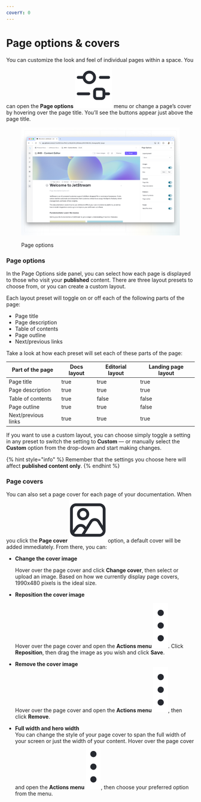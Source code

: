 ```yaml
---
coverY: 0
---
```


# Page options & covers

You can customize the look and feel of individual pages within a space. You can open the **Page options** <picture><source srcset="../../.gitbook/assets/Sort dark.png" media="(prefers-color-scheme: dark)"><img src="../../.gitbook/assets/Sort light.png" alt="" data-size="line"></picture> menu or change a page’s cover by hovering over the page title. You’ll see the buttons appear just above the page title.

<figure><img src="../../.gitbook/assets/editor-page-options.png" alt=""><figcaption><p>Page options</p></figcaption></figure>

### Page options

In the Page Options side panel, you can select how each page is displayed to those who visit your **published** content. There are three layout presets to choose from, or you can create a custom layout.

Each layout preset will toggle on or off each of the following parts of the page:

* Page title
* Page description
* Table of contents
* Page outline
* Next/previous links

Take a look at how each preset will set each of these parts of the page:

<table data-full-width="true"><thead><tr><th>Part of the page</th><th data-type="checkbox">Docs layout</th><th data-type="checkbox">Editorial layout</th><th data-type="checkbox">Landing page layout</th></tr></thead><tbody><tr><td>Page title</td><td>true</td><td>true</td><td>true</td></tr><tr><td>Page description</td><td>true</td><td>true</td><td>true</td></tr><tr><td>Table of contents</td><td>true</td><td>false</td><td>false</td></tr><tr><td>Page outline</td><td>true</td><td>true</td><td>false</td></tr><tr><td>Next/previous links</td><td>true</td><td>true</td><td>true</td></tr></tbody></table>

If you want to use a custom layout, you can choose simply toggle a setting in any preset to switch the setting to **Custom** — or manually select the **Custom** option from the drop-down and start making changes.&#x20;

{% hint style="info" %}
Remember that the settings you choose here will affect **published content only**.
{% endhint %}

### Page covers

You can also set a page cover for each page of your documentation. When you click the **Page cover** <picture><source srcset="../../.gitbook/assets/Files dark.png" media="(prefers-color-scheme: dark)"><img src="../../.gitbook/assets/Files light.png" alt="" data-size="line"></picture> option, a default cover will be added immediately. From there, you can:

*   **Change the cover image**

    Hover over the page cover and click **Change cover**, then select or upload an image. Based on how we currently display page covers, 1990x480 pixels is the ideal size.
*   **Reposition the cover image**

    Hover over the page cover and open the **Actions menu** <img src="../../.gitbook/assets/Actions menu.png" alt="" data-size="line">. Click **Reposition**, then drag the image as you wish and click **Save**.
* **Remove the cover image**\
  Hover over the page cover and open the **Actions menu** <img src="../../.gitbook/assets/Actions menu.png" alt="" data-size="line">, then click **Remove**.
* **Full width and hero width**\
  You can change the style of your page cover to span the full width of your screen or just the width of your content. Hover over the page cover and open the **Actions menu** <img src="../../.gitbook/assets/Actions menu.png" alt="" data-size="line">, then choose your preferred option from the menu.
